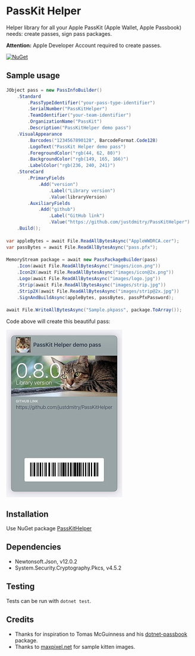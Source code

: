 # PassKit Helper

Helper library for all your Apple PassKit (Apple Wallet, Apple Passbook) needs: create passes, sign pass packages.

**Attention:** Apple Developer Account required to create passes.

[![NuGet](https://img.shields.io/nuget/v/PassKitHelper.svg?maxAge=86400&style=flat)](https://www.nuget.org/packages/PassKitHelper/) 

## Sample usage

```csharp
JObject pass = new PassInfoBuilder()
    .Standard
        .PassTypeIdentifier("your-pass-type-identifier")
        .SerialNumber("PassKitHelper")
        .TeamIdentifier("your-team-identifier")
        .OrganizationName("PassKit")
        .Description("PassKitHelper demo pass")
    .VisualAppearance
        .Barcodes("1234567890128", BarcodeFormat.Code128)
        .LogoText("PassKit Helper demo pass")
        .ForegroundColor("rgb(44, 62, 80)")
        .BackgroundColor("rgb(149, 165, 166)")
        .LabelColor("rgb(236, 240, 241)")
    .StoreCard
        .PrimaryFields
            .Add("version")
                .Label("Library version")
                .Value(libraryVersion)
        .AuxiliaryFields
            .Add("github")
                .Label("GitHub link")
                .Value("https://github.com/justdmitry/PassKitHelper")
    .Build();

var appleBytes = await File.ReadAllBytesAsync("AppleWWDRCA.cer");
var passBytes = await File.ReadAllBytesAsync("pass.pfx");

MemoryStream package = await new PassPackageBuilder(pass)
    .Icon(await File.ReadAllBytesAsync("images/icon.png"))
    .Icon2X(await File.ReadAllBytesAsync("images/icon@2x.png"))
    .Logo(await File.ReadAllBytesAsync("images/logo.jpg"))
    .Strip(await File.ReadAllBytesAsync("images/strip.jpg"))
    .Strip2X(await File.ReadAllBytesAsync("images/strip@2x.jpg"))
    .SignAndBuildAsync(appleBytes, passBytes, passPfxPassword);

await File.WriteAllBytesAsync("Sample.pkpass", package.ToArray());
```

Code above will create this beautiful pass:

![](sample_pass.jpg)

## Installation

Use NuGet package [PassKitHelper](https://www.nuget.org/packages/PassKitHelper/)

## Dependencies

* Newtonsoft.Json, v12.0.2
* System.Security.Cryptography.Pkcs, v4.5.2

## Testing

Tests can be run with `dotnet test`.

## Credits

* Thanks for inspiration to Tomas McGuinness and his [dotnet-passbook](https://github.com/tomasmcguinness/dotnet-passbook) package.
* Thanks to [maxpixel.net](https://www.maxpixel.net) for sample kitten images.
